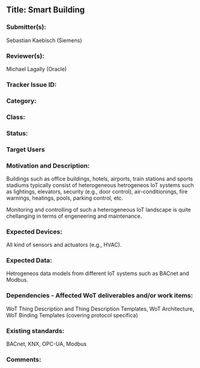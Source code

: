 ## Title: Smart Building

### Submitter(s): 

Sebastian Kaebisch (Siemens)

### Reviewer(s):

Michael Lagally (Oracle)

### Tracker Issue ID:

<please leave blank>

### Category:

<please leave blank>

### Class: 

<please leave blank>

### Status: 

<please leave blank>

### Target Users

### Motivation and Description:

Buildings such as office buildings, hotels, airports, train stations and sports stadiums typically consist of heterogeneous hetrogeneos IoT systems such as lightings, elevators, security (e.g., door control), air-conditionings, fire warnings, heatings, pools, parking control, etc. 

Monitoring and controlling of such a heterogeneous IoT landscape is quite chellanging in terms of engeneering and maintenance. 

### Expected Devices:
 
All kind of sensors and actuators (e.g., HVAC).

### Expected Data:

Hetrogeneos data models from different IoT systems such as BACnet and Modbus.

### Dependencies - Affected WoT deliverables and/or work items:

WoT Thing Description and Thing Description Templates, WoT Architecture, WoT Binding Templates (covering protocol specifica)


### Existing standards:

BACnet, KNX, OPC-UA, Modbus

### Comments:
